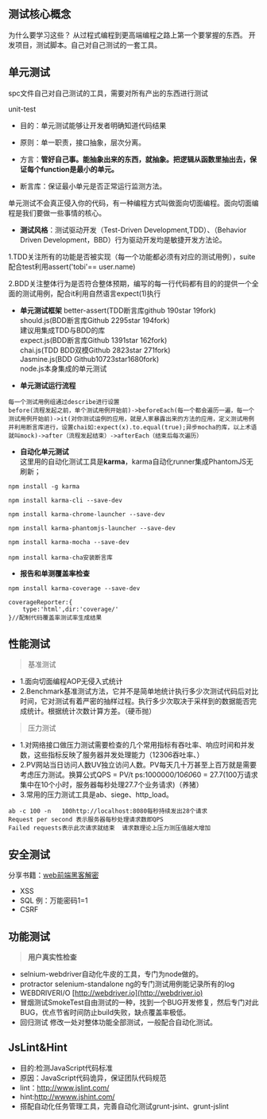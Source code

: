 测试核心概念
----------------------
为什么要学习这些？ 从过程式编程到更高端编程之路上第一个要掌握的东西。
开发项目，测试脚本。自己对自己测试的一套工具。

单元测试
----------------------------------------------------------------------------------------------------------
spc文件自己对自己测试的工具，需要对所有产出的东西进行测试

unit-test

- 目的：单元测试能够让开发者明确知道代码结果

- 原则：单一职责，接口抽象，层次分离。

- 方言：**管好自己事。能抽象出来的东西，就抽象。把逻辑从函数里抽出去，保证每个function是最小的单元。**

- 断言库：保证最小单元是否正常运行监测方法。

单元测试不会真正侵入你的代码，有一种编程方式叫做面向切面编程。面向切面编程是我们要做一些事情的核心。

- **测试风格**：测试驱动开发（Test-Driven Development,TDD）、（Behavior Driven Development，BBD）行为驱动开发均是敏捷开发方法论。

1.TDD关注所有的功能是否被实现（每一个功能都必须有对应的测试用例），suite配合test利用assert('tobi'== user.name)

2.BDD关注整体行为是否符合整体预期，编写的每一行代码都有目的的提供一个全面的测试用例，配合it利用自然语言expect(1)执行

- **单元测试框架**
better-assert(TDD断言库github 190star 19fork)  
should.js(BDD断言库Github 2295star 194fork)  
建议用集成TDD与BDD的库  
expect.js(BDD断言库Github 1391star 162fork)  
chai.js(TDD BDD双模Github 2823star 271fork)  
Jasmine.js(BDD Github10723star1680fork)  
node.js本身集成的单元测试  

- **单元测试运行流程**  
```
每一个测试用例组通过describe进行设置  
before(流程发起之前，单个测试用例开始前)->beforeEach(每一个都会遍历一遍，每一个测试用例开始前)->it(对你测试运例的应用，就是人家暴露出来的方法的应用，定义测试用例 并利用断言库进行，设置chai如:expect(x).to.equal(true);异步mocha的库，以上术语就叫mock)->after（流程发起结束）->afterEach（结束后每次遍历）
```

- **自动化单元测试**   
这里用的自动化测试工具是**karma**，karma自动化runner集成PhantomJS无刷新；  
```
npm install -g karma

npm install karma-cli --save-dev

npm install karma-chrome-launcher --save-dev

npm install karma-phantomjs-launcher --save-dev

npm install karma-mocha --save-dev

npm install karma-cha安装断言库
```
- **报告和单测覆盖率检查**
```
npm install karma-coverage --save-dev

coverageReporter:{
    type:'html',dir:'coverage/'
}//配制代码覆盖率测试率生成结果
```

性能测试
----------------------------------------------------------------------------------------------------------

> 基准测试
- 1.面向切面编程AOP无侵入式统计
- 2.Benchmark基准测试方法，它并不是简单地统计执行多少次测试代码后对比时间，它对测试有着严密的抽样过程。执行多少次取决于采样到的数据能否完成统计。根据统计次数计算方差。（硬币抛）

> 压力测试
- 1.对网络接口做压力测试需要检查的几个常用指标有吞吐率、响应时间和并发数，这些指标反映了服务器并发处理能力（12306吞吐率、）
- 2.PV网站当日访问人数UV独立访问人数。PV每天几十万甚至上百万就是需要考虑压力测试。换算公式QPS = PV/t  ps:1000000/10*60*60 = 27.7(100万请求集中在10个小时，服务器每秒处理27.7个业务请求)（养猪）
- 3.常用的压力测试工具是ab、siege、http_load。
```
ab -c 100 -n   100http://localhost:8080每秒持续发出28个请求
Request per second 表示服务器每秒处理请求数即QPS
Failed requests表示此次请求就结束  请求数理论上压力测压值越大增加

```

安全测试
---------------------------------------------------------------------------------------------------------

分享书籍：[web前端黑客解密](./web前端黑客技术揭秘.pdf)
- XSS
- SQL    例：万能密码1=1
- CSRF

功能测试
---------------------------------------------------------------------------------------------------------

> **用户真实性检查**

- selnium-webdriver自动化牛皮的工具，专门为node做的。
- protractor selenium-standalone  ng的专门测试用例能记录所有的log
- WEBDRIVERI/O   [http://webdriver.io](http://webdriver.io)
- 冒烟测试SmokeTest自由测试的一种，找到一个BUG开发修复，然后专门对此BUG，优点节省时间防止build失败，缺点覆盖率极低。
- 回归测试
修改一处对整体功能全部测试，一般配合自动化测试。

JsLint&Hint
-----------------------------------------------------------------------------------------------------------
- 目的:检测JavaScript代码标准
- 原因：JavaScript代码诡异，保证团队代码规范
- lint：http://www.jslint.com/
- hint:http://wwww.jshint.com/
- 搭配自动化任务管理工具，完善自动化测试grunt-jsint、grunt-jslint